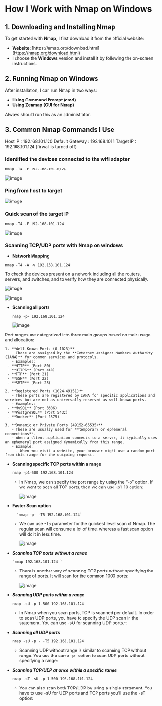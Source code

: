 # How I Work with Nmap on Windows

## 1. Downloading and Installing Nmap

To get started with **Nmap**, I first download it from the official website:

- **Website:** [https://nmap.org/download.html](https://nmap.org/download.html)
- I choose the **Windows** version and install it by following the on-screen instructions.

## 2. Running Nmap on Windows

After installation, I can run Nmap in two ways:

- **Using Command Prompt (cmd)**
- **Using Zenmap (GUI for Nmap)**

Always should run this as an administrator. 


## 3. Common Nmap Commands I Use

Host IP : 192.168.101.120
Default Gateway : 192.168.101.1
Target IP : 192.168.101.124 (firwall is turned off)


### Identified the devices connected to the wifi adapter 

  `nmap -T4 -F 192.168.101.0/24`

  ![image](https://github.com/user-attachments/assets/f994131e-0246-4314-8cb9-3770db809da2)


### Ping from host to target

  ![image](https://github.com/user-attachments/assets/0223f4e7-7fd3-4fbd-b1cc-3fd097137248)


### Quick scan of the target IP

  `nmap -T4 -F 192.168.101.124`

  ![image](https://github.com/user-attachments/assets/b98832e1-8bb8-4931-b5ed-da95aa57a654)



### Scanning TCP/UDP ports with Nmap on windows

-  **Network Mapping**

  `nmap -T4 -A -v 192.168.101.124`
  
  To check the devices present on a network including all the routers, servers, and switches, and to verify how they are connected physically.
   

  ![image](https://github.com/user-attachments/assets/1433778e-d2bf-4c0a-be83-c5112828aa1f)




  ![image](https://github.com/user-attachments/assets/ba3b7d53-9fd3-4f63-be56-cdd2cbcf9e22)



- **Scanning all ports**

  `nmap -p- 192.168.101.124`

  ![image](https://github.com/user-attachments/assets/da3041d9-ee2a-41b4-ba9f-9937bbf2f238)


Port ranges are categorized into three main groups based on their usage and allocation:

    1. **Well-Known Ports (0-1023)**  
       - These are assigned by the **Internet Assigned Numbers Authority (IANA)** for common services and protocols.  
       - Examples:
     - **HTTP** (Port 80)
     - **HTTPS** (Port 443)
     - **FTP** (Port 21)
     - **SSH** (Port 22)
     - **SMTP** (Port 25)

    2. **Registered Ports (1024-49151)**  
       - These ports are registered by IANA for specific applications and services but are not as universally reserved as well-known ports.  
       - Examples:
     - **MySQL** (Port 3306)
     - **PostgreSQL** (Port 5432)
     - **Docker** (Port 2375)

    3. **Dynamic or Private Ports (49152-65535)**  
       - These are usually used for **temporary or ephemeral connections**.  
       - When a client application connects to a server, it typically uses an ephemeral port assigned dynamically from this range.  
       - Example:  
         - When you visit a website, your browser might use a random port from this range for the outgoing request.



- **Scanning specific TCP ports within a range**

    `nmap -p1-500 192.168.101.124`
   
  - In Nmap, we can specify the port range by using the “-p” option. If we want to scan all TCP ports, then we can use -p1-10 option:


      ![image](https://github.com/user-attachments/assets/f45f2ea6-8ff6-46da-90db-fab092de1ea9)



- **Faster Scan option**

        `nmap -p- -T5 192.168.101.124`

  - We can use -T5 parameter for the quickest level scan of Nmap. The regular scan will consume a lot of time, whereas a fast scan option will do it in less time.


      ![image](https://github.com/user-attachments/assets/79cf1a84-ecd6-412b-81ef-ffbad5fa3ef7)


- ***Scanning TCP ports without a range***

      `nmap 192.168.101.124 `
    
  - There is another way of scanning TCP ports without specifying the range of ports. It will scan for the common 1000 ports:

      ![image](https://github.com/user-attachments/assets/e2e1c8f0-ed03-4753-86dc-39bb7f26e137)

  

- ***Scanning UDP ports within a range***

    `nmap -sU -p 1-500 192.168.101.124`

  - In Nmap when you scan ports, TCP is scanned per default. In order to scan UDP ports, you have to specify the UDP scan in the statement. You can use -sU for scanning UDP ports.^:


  


- ***Scanning all UDP ports***

    `nmap -sU -p - -T5 192.168.101.124`
    
  - Scanning UDP without range is similar to scanning TCP without range. You use the same -p- option to scan UDP ports without specifying a range:




- ***Scanning TCP/UDP at once within a specific range***

    `nmap -sT -sU -p 1-500 192.168.101.124`

  - You can also scan both TCP/UDP by using a single statement. You have to use -sU for UDP ports and TCP ports you’ll use the -sT option:

